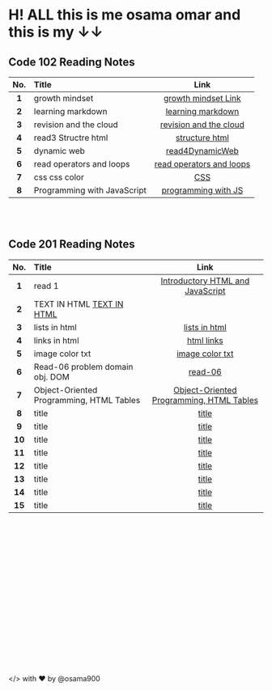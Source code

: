 # H! ALL this is me osama omar and this is my &#8595;&#8595;

## Code 102 Reading Notes

| **No.** | **Title**                   |                                             **Link**                                             |
| :-----: | :-------------------------- | :----------------------------------------------------------------------------------------------: |
|  **1**  | growth mindset              |         [growth mindset Link](https://osama900.github.io/reading-notes/growth%20mindset)         |
|  **2**  | learning markdown           |        [learning markdown](https://osama900.github.io/reading-notes/Learning%20Markdown)         |
|  **3**  | revision and the cloud      | [revision and the cloud](https://osama900.github.io/reading-notes/Revisions%20and%20the%20Cloud) |
|  **4**  | read3 Structre html         |          [structure html](https://osama900.github.io/reading-notes/read3StructureHtml)           |
|  **5**  | dynamic web                 |           [read4DynamicWeb](https://osama900.github.io/reading-notes/read4DynamicWeb)            |
|  **6**  | read operators and loops    |      [read operators and loops](https://osama900.github.io/reading-notes/read%20operators)       |
|  **7**  | css css color               |               [CSS](https://osama900.github.io/reading-notes/design%20with%20css)                |
|  **8**  | Programming with JavaScript |      [programming with JS](https://osama900.github.io/reading-notes/read%207programmingJS)       |

<br>
<br>

## Code 201 Reading Notes

| **No.** | **Title**                                                                                       |                                                   **Link**                                                   |
| :-----: | :---------------------------------------------------------------------------------------------- | :----------------------------------------------------------------------------------------------------------: |
|  **1**  | read 1                                                                                          |          [Introductory HTML and JavaScript](https://osama900.github.io/reading-notes/level2/read1)           |
|  **2**  | TEXT IN HTML [TEXT IN HTML](https://osama900.github.io/reading-notes/level2/class%202/class-02) |
|  **3**  | lists in html                                                                                   |              [lists in html](https://osama900.github.io/reading-notes/level2/class-03/read-03)               |
|  **4**  | links in html                                                                                   |                [html links](https://osama900.github.io/reading-notes/level2/class-04/read-04)                |
|  **5**  | image color txt                                                                                 |             [image color txt](https://osama900.github.io/reading-notes/level2/class-05/read-05)              |
|  **6**  | Read-06 problem domain obj. DOM                                                                 |                 [read-06](https://osama900.github.io/reading-notes/level2/class-06/read-06)                  |
|  **7**  | Object-Oriented Programming, HTML Tables                                                        | [Object-Oriented Programming, HTML Tables](https://osama900.github.io/reading-notes/level2/class-07/read-07) |
|  **8**  | title                                                                                           |                                                  [title](#)                                                  |
|  **9**  | title                                                                                           |                                                  [title](#)                                                  |
| **10**  | title                                                                                           |                                                  [title](#)                                                  |
| **11**  | title                                                                                           |                                                  [title](#)                                                  |
| **12**  | title                                                                                           |                                                  [title](#)                                                  |
| **13**  | title                                                                                           |                                                  [title](#)                                                  |
| **14**  | title                                                                                           |                                                  [title](#)                                                  |
| **15**  | title                                                                                           |                                                  [title](#)                                                  |

<br>

<br>

<br>

<br>
<br>
<br>
<br>
<br>
<br><br>

<br>

<br>
<br>
<br>
<br>
<br>
<br>

</> with ❤️ by @osama900

